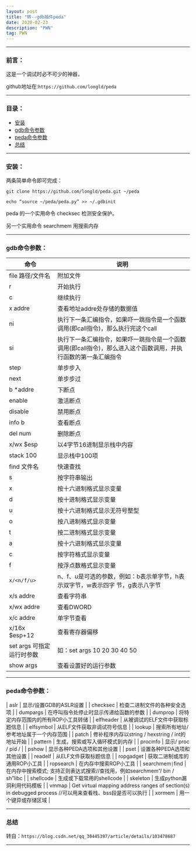 ```yaml
---
layout: post
title: "转--gdb插件peda"
date: 2020-02-23
description: "PWN"
tag: PWN
---
```

---

### 前言：

这是一个调试时必不可少的神器，<br>

github地址在:`https://github.com/longld/peda`

---


### 目录：

* <a href="#a" target="_self">安装</a>
* <a href="#b" target="_self">gdb命令参数</a>
* <a href="#c" target="_self">peda命令参数</a>
* <a href="#zg" target="_self">总结</a>

-----


### <span id = "a">安装：</span>


两条简单命令即可完成：<br>

```
git clone https://github.com/longld/peda.git ~/peda

echo “source ~/peda/peda.py” >> ~/.gdbinit
```

peda 的一个实用命令 checksec 检测安全保护。 <br>

另一个实用命令 searchmem 用搜索内存

-----


### <span id = "b">gdb命令参数：</span>


| 命令 | 说明 |
| --- | --- |
| file 路径/文件名 | 附加文件 |
| r | 开始执行 |
| c | 继续执行 |
| x addre | 查看地址addre处存储的数据值 |
| ni | 执行下一条汇编指令，如果吓一跳指令是一个函数调用(即call指令)，那么执行完这个call |
| si | 执行下一条汇编指令，如果吓一跳指令是一个函数调用(即call指令)，那么进入这个函数调用，并执行函数的第一条汇编指令 |
| step | 单步步入 |
| next | 单步步过 |
| b *addre | 下断点 |
| enable | 激活断点 |
| disable | 禁用断点 |
| info b | 查看断点 |
| del num | 删除断点 |
| x/wx $esp | 以4字节16进制显示栈中内容 |
| stack 100 | 显示栈中100项 |
| find 文件名 | 快速查找 |
| s | 按字符串输出 |
| x | 按十六进制格式显示变量 |
| d | 按十进制格式显示变量 |
| u | 按十六进制格式显示无符号整型 |
| o | 按八进制格式显示变量 |
| t | 按二进制格式显示变量 |
| a | 按十六进制格式显示变量 |
| c | 按字符格式显示变量 |
| f | 按浮点数格式显示变量 |
| `x/<n/f/u>` | n、f、u是可选的参数，例如：b表示单字节，h表示双字节，w表示四字 节，g表示八字节 |
| x/s addre | 查看字符串 |
| x/wx addre | 查看DWORD |
| x/c addre | 单字节查看 |
| x/16x $esp+12 | 查看寄存器偏移 |
| set args 可指定运行时参数 | 如：set args 10 20 30 40 50 |
| show args | 查看设置好的运行参数 |

-----


### <span id = "c">peda命令参数：</span>


| aslr | 显示/设置GDB的ASLR设置 |
| checksec | 检查二进制文件的各种安全选项 |
| dumpargs | 在呼叫指令处停止时显示传递给函数的参数 |
| dumprop | 将特定内存范围内的所有ROP小工具转储 |
| elfheader | 从被调试的ELF文件中获取标题信息 |
| elfsymbol | 从ELF文件获取非调试符号信息 |
| lookup | 搜索所有地址/参考地址属于一个内存范围 |
| patch | 修补程序内存以string / hexstring / int的地址开始 |
| pattern | 生成，搜索或写入循环模式到内存 |
| procinfo | 显示/ proc / pid /  |
| pshow | 显示各种PEDA选项和其他设置 |
| pset | 设置各种PEDA选项和其他设置 |
| readelf | 从ELF文件获取标题信息 |
| ropgadget | 获取二进制或库的通用ROP小工具 |
| ropsearch | 在内存中搜索ROP小工具 |
| searchmem`|`find | 在内存中搜索模式; 支持正则表达式搜索//查找用，例如searchmem“/ bin / sh”libc |
| shellcode | 生成或下载常用的shellcode |
| skeleton | 生成python漏洞利用代码模板 |
| vmmap | Get virtual mapping address ranges of section(s) in debugged process //可以用来查看栈、bss段是否可以执行 |
| xormem | 用一个键异或存储区域 |


-----


### <span id = "zg">总结</span>

转自：`https://blog.csdn.net/qq_30445397/article/details/103478687`

--------
